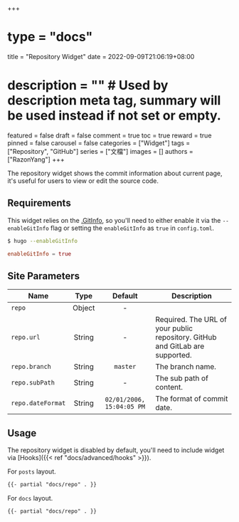 +++
# type = "docs"
title = "Repository Widget"
date = 2022-09-09T21:06:19+08:00
# description = "" # Used by description meta tag, summary will be used instead if not set or empty.
featured = false
draft = false
comment = true
toc = true
reward = true
pinned = false
carousel = false
categories = ["Widget"]
tags = ["Repository", "GitHub"]
series = ["文檔"]
images = []
authors = ["RazonYang"]
+++

The repository widget shows the commit information about current page, it's useful for users to view or edit the source code.

<!--more-->

## Requirements

This widget relies on the [.GitInfo](https://gohugo.io/variables/git/), so you'll need to either enable it via the `--enableGitInfo` flag or setting the `enableGitInfo` as `true` in `config.toml`.

```bash
$ hugo --enableGitInfo
```

```toml {title="config.toml"}
enableGitInfo = true
```

## Site Parameters

| Name | Type | Default | Description
|---|:-:|:-:|---
| `repo` | Object | - |
| `repo.url` | String | - | Required. The URL of your public repository. GitHub and GitLab are supported.
| `repo.branch` | String | `master` | The branch name.
| `repo.subPath` | String | - | The sub path of content.
| `repo.dateFormat` | String | `02/01/2006, 15:04:05 PM` | The format of commit date. 

## Usage

The repository widget is disabled by default, you'll need to include widget via [Hooks]({{< ref "docs/advanced/hooks" >}}).

For `posts` layout.

```html {title="layouts/partials/hooks/sidebar-end.html"}
{{- partial "docs/repo" . }}
```

For `docs` layout.

```html {title="layouts/partials/hooks/docs/sidebar-end.html"}
{{- partial "docs/repo" . }}
```
